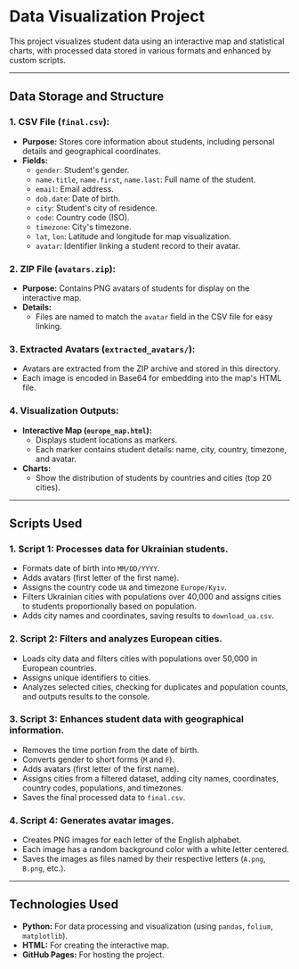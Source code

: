 # **Data Visualization Project**

This project visualizes student data using an interactive map and statistical charts, with processed data stored in various formats and enhanced by custom scripts.

---

## **Data Storage and Structure**

### 1. **CSV File (`final.csv`):**
- **Purpose:** Stores core information about students, including personal details and geographical coordinates.
- **Fields:**
  - `gender`: Student's gender.
  - `name.title`, `name.first`, `name.last`: Full name of the student.
  - `email`: Email address.
  - `dob.date`: Date of birth.
  - `city`: Student's city of residence.
  - `code`: Country code (ISO).
  - `timezone`: City's timezone.
  - `lat`, `lon`: Latitude and longitude for map visualization.
  - `avatar`: Identifier linking a student record to their avatar.

### 2. **ZIP File (`avatars.zip`):**
- **Purpose:** Contains PNG avatars of students for display on the interactive map.
- **Details:**
  - Files are named to match the `avatar` field in the CSV file for easy linking.

### 3. **Extracted Avatars (`extracted_avatars/`):**
- Avatars are extracted from the ZIP archive and stored in this directory.
- Each image is encoded in Base64 for embedding into the map's HTML file.

### 4. **Visualization Outputs:**
- **Interactive Map (`europe_map.html`):**
  - Displays student locations as markers.
  - Each marker contains student details: name, city, country, timezone, and avatar.
- **Charts:**
  - Show the distribution of students by countries and cities (top 20 cities).

---

## **Scripts Used**

### 1. **Script 1:** Processes data for Ukrainian students.
- Formats date of birth into `MM/DD/YYYY`.
- Adds avatars (first letter of the first name).
- Assigns the country code `UA` and timezone `Europe/Kyiv`.
- Filters Ukrainian cities with populations over 40,000 and assigns cities to students proportionally based on population.
- Adds city names and coordinates, saving results to `download_ua.csv`.

### 2. **Script 2:** Filters and analyzes European cities.
- Loads city data and filters cities with populations over 50,000 in European countries.
- Assigns unique identifiers to cities.
- Analyzes selected cities, checking for duplicates and population counts, and outputs results to the console.

### 3. **Script 3:** Enhances student data with geographical information.
- Removes the time portion from the date of birth.
- Converts gender to short forms (`M` and `F`).
- Adds avatars (first letter of the first name).
- Assigns cities from a filtered dataset, adding city names, coordinates, country codes, populations, and timezones.
- Saves the final processed data to `final.csv`.

### 4. **Script 4:** Generates avatar images.
- Creates PNG images for each letter of the English alphabet.
- Each image has a random background color with a white letter centered.
- Saves the images as files named by their respective letters (`A.png`, `B.png`, etc.). 

---

## **Technologies Used**
- **Python:** For data processing and visualization (using `pandas`, `folium`, `matplotlib`).
- **HTML:** For creating the interactive map.
- **GitHub Pages:** For hosting the project.
